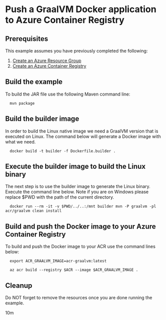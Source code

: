 
# Push a GraalVM Docker application to Azure Container Registry

## Prerequisites

This example assumes you have previously completed the following:

1. [Create an Azure Resource Group](../../group/create/)
1. [Create an Azure Container Registry](../create/)

<!-- workflow.cron(0 5 * * 2) -->
<!-- workflow.include(../create/README.md) -->

## Build the example

<!-- workflow.run()

cd acr/graalvm

  -->

To build the JAR file use the following Maven command line:

```shell
  mvn package
```

## Build the builder image

In order to build the Linux native image we need a GraalVM version that is 
executed on Linux. The command below will generate a Docker image with what we
need.

```shell
  docker build -t builder -f Dockerfile.builder .
```

## Execute the builder image to build the Linux binary

The next step is to use the builder image to generate the Linux binary. Execute
the command line below. Note if you are on Windows please replace $PWD with the
path of the current directory.

```shell
  docker run --rm -it -v $PWD/../..:/mnt builder mvn -P graalvm -pl acr/graalvm clean install  
```

## Build and push the Docker image to your Azure Container Registry

To build and push the Docker image to your ACR use the command lines below:

```shell
  export ACR_GRAALVM_IMAGE=acr-graalvm:latest

  az acr build --registry $ACR --image $ACR_GRAALVM_IMAGE .
```

<!-- workflow.run()

cd ../..

  -->

<!-- workflow.directOnly()

export RESULT=$(az acr repository show --name $ACR --image $ACR_GRAALVM_IMAGE)
az group delete --name $RESOURCE_GROUP --yes || true

if [[ -z $RESULT ]]; then
  echo "Unable to find $ACR_GRAALVM_IMAGE image"
  exit 1
fi

  -->

## Cleanup

Do NOT forget to remove the resources once you are done running the example.

10m
